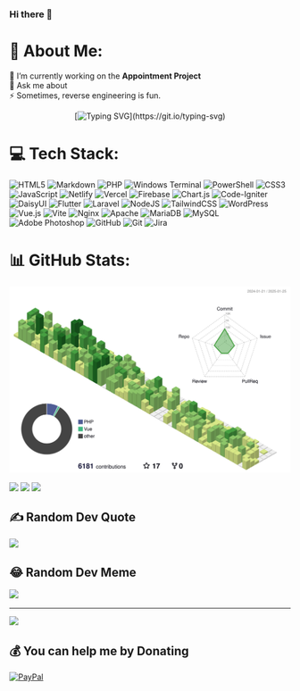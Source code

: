 ### Hi there 👋

# 💫 About Me:

🔭 I’m currently working on the **Appointment Project** <br> 💬 Ask me about<br>⚡ Sometimes, reverse engineering is fun.
<center>
	
[![Typing SVG](https://readme-typing-svg.herokuapp.com?font=Fira+Code&duration=5000&pause=2000&color=4488F7&center=true&vCenter=true&random=false&width=900&height=100&lines=Clean+code+always+looks+like+it+was+written+by+someone+who+cares.)](https://git.io/typing-svg)
	
</center>

# 💻 Tech Stack:

![HTML5](https://img.shields.io/badge/html5-%23E34F26.svg?style=for-the-badge&logo=html5&logoColor=white) ![Markdown](https://img.shields.io/badge/markdown-%23000000.svg?style=for-the-badge&logo=markdown&logoColor=white) ![PHP](https://img.shields.io/badge/php-%23777BB4.svg?style=for-the-badge&logo=php&logoColor=white) ![Windows Terminal](https://img.shields.io/badge/Windows%20Terminal-%234D4D4D.svg?style=for-the-badge&logo=windows-terminal&logoColor=white) ![PowerShell](https://img.shields.io/badge/PowerShell-%235391FE.svg?style=for-the-badge&logo=powershell&logoColor=white) ![CSS3](https://img.shields.io/badge/css3-%231572B6.svg?style=for-the-badge&logo=css3&logoColor=white) ![JavaScript](https://img.shields.io/badge/javascript-%23323330.svg?style=for-the-badge&logo=javascript&logoColor=%23F7DF1E) ![Netlify](https://img.shields.io/badge/netlify-%23000000.svg?style=for-the-badge&logo=netlify&logoColor=#00C7B7) ![Vercel](https://img.shields.io/badge/vercel-%23000000.svg?style=for-the-badge&logo=vercel&logoColor=white) ![Firebase](https://img.shields.io/badge/firebase-%23039BE5.svg?style=for-the-badge&logo=firebase) ![Chart.js](https://img.shields.io/badge/chart.js-F5788D.svg?style=for-the-badge&logo=chart.js&logoColor=white) ![Code-Igniter](https://img.shields.io/badge/CodeIgniter-%23EF4223.svg?style=for-the-badge&logo=codeIgniter&logoColor=white) ![DaisyUI](https://img.shields.io/badge/daisyui-5A0EF8?style=for-the-badge&logo=daisyui&logoColor=white) ![Flutter](https://img.shields.io/badge/Flutter-%2302569B.svg?style=for-the-badge&logo=Flutter&logoColor=white) ![Laravel](https://img.shields.io/badge/laravel-%23FF2D20.svg?style=for-the-badge&logo=laravel&logoColor=white) ![NodeJS](https://img.shields.io/badge/node.js-6DA55F?style=for-the-badge&logo=node.js&logoColor=white) ![TailwindCSS](https://img.shields.io/badge/tailwindcss-%2338B2AC.svg?style=for-the-badge&logo=tailwind-css&logoColor=white) ![WordPress](https://img.shields.io/badge/WordPress-%23117AC9.svg?style=for-the-badge&logo=WordPress&logoColor=white) ![Vue.js](https://img.shields.io/badge/vue.js-%2335495e.svg?style=for-the-badge&logo=vuedotjs&logoColor=%234FC08D) ![Vite](https://img.shields.io/badge/vite-%23646CFF.svg?style=for-the-badge&logo=vite&logoColor=white) ![Nginx](https://img.shields.io/badge/nginx-%23009639.svg?style=for-the-badge&logo=nginx&logoColor=white) ![Apache](https://img.shields.io/badge/apache-%23D42029.svg?style=for-the-badge&logo=apache&logoColor=white) ![MariaDB](https://img.shields.io/badge/MariaDB-003545?style=for-the-badge&logo=mariadb&logoColor=white) ![MySQL](https://img.shields.io/badge/mysql-4479A1.svg?style=for-the-badge&logo=mysql&logoColor=white) ![Adobe Photoshop](https://img.shields.io/badge/adobe%20photoshop-%2331A8FF.svg?style=for-the-badge&logo=adobe%20photoshop&logoColor=white) ![GitHub](https://img.shields.io/badge/github-%23121011.svg?style=for-the-badge&logo=github&logoColor=white) ![Git](https://img.shields.io/badge/git-%23F05033.svg?style=for-the-badge&logo=git&logoColor=white) ![Jira](https://img.shields.io/badge/jira-%230A0FFF.svg?style=for-the-badge&logo=jira&logoColor=white)

# 📊 GitHub Stats:

<p align="center" >
	<picture>
	  <source media="(prefers-color-scheme: dark)"  srcset="https://raw.githubusercontent.com/dennist12/dennist12/output-3d-contrib/night.svg" />
	  <source media="(prefers-color-scheme: light)" srcset="https://raw.githubusercontent.com/dennist12/dennist12/output-3d-contrib/day.svg" />
	  <img alt="github profile contributions chart"    src="https://raw.githubusercontent.com/dennist12/dennist12/output-3d-contrib/day.svg" />
	</picture>
</p>
<p align="center" >

![](https://github-readme-streak-stats.herokuapp.com/?user=dennist12&theme=onedark&hide_border=true)
![](https://github-readme-stats.vercel.app/api/top-langs/?username=dennist12&theme=onedark&hide_border=true&include_all_commits=true&count_private=true&layout=compact)
![](https://github-readme-stats.vercel.app/api?username=dennist12&theme=onedark&hide_border=true&include_all_commits=true&count_private=true)

</p>

## ✍️ Random Dev Quote

![](https://quotes-github-readme.vercel.app/api?type=horizontal&theme=radical)

## 😂 Random Dev Meme

<img src='https://memer-new.vercel.app/' style="height: 400px;"/>

</p>

---

[![](https://visitcount.itsvg.in/api?id=dennist12&label=Profile%20Views&pretty=false)](https://visitcount.itsvg.in)

## 💰 You can help me by Donating

[![PayPal](https://img.shields.io/badge/PayPal-00457C?style=for-the-badge&logo=paypal&logoColor=white)](https://paypal.me/DennistT)

<!-- Proudly created with GPRM ( https://gprm.itsvg.in ) -->
